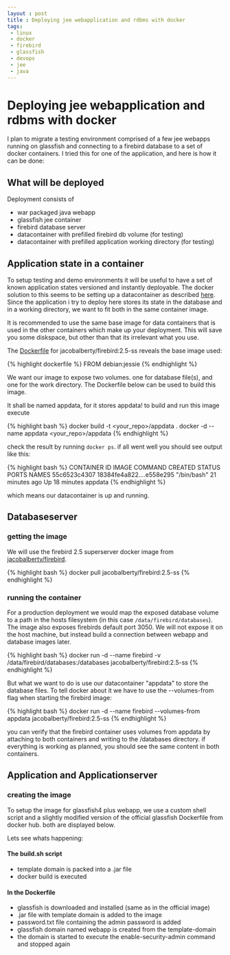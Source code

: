 ```yaml
---
layout : post
title : Deploying jee webapplication and rdbms with docker 
tags:
 - linux
 - docker
 - firebird
 - glassfish
 - devops
 - jee
 - java
---
```


# Deploying jee webapplication and rdbms with docker

I plan to migrate a testing environment comprised of a few jee webapps running on glassfish and connecting to a firebird database to a set of docker containers.
I tried this for one of the application, and here is how it can be done:  

## What will be deployed

Deployment consists of

 * war packaged java webapp
 * glassfish jee container
 * firebird database server
 * datacontainer with prefilled firebird db volume (for testing) 
 * datacontainer with prefilled application working directory (for testing)


## Application state in a container

To setup testing and demo environments it will be useful to have a set of known application states versioned and instantly deployable.
The docker solution to this seems to be setting up  a datacontainer as described [here](https://docs.docker.com/userguide/dockervolumes/).
Since the application i try to deploy here stores its state in the database and in a working directory, we want to fit both in the same container image.

It is recommended to use the same base image for data containers that is used in the other containers which make up your deployment.
This will save you some diskspace, but other than that its irrelevant what you use.

The [Dockerfile](https://github.com/jacobalberty/firebird-docker/blob/master/2.5-ss/Dockerfile) for jacobalberty/firebird:2.5-ss reveals the base image used:

{% highlight dockerfile %}
FROM debian:jessie
{% endhighlight %}

We want our image to expose two volumes. one for database file(s), and one for the work directory.
The Dockerfile below can be used to build this image.

<script src="https://gist.github.com/lumue/6c88a753403b9fe0eaee.js"></script>

It shall be named appdata, for it stores appdata!
to build and run this image execute

{% highlight bash %}
docker build -t <your_repo>/appdata .
docker -d --name appdata <your_repo>/appdata
{% endhighlight %}

check the result by running ``docker ps``. if all went well you should see output like this:

{% highlight bash %}
CONTAINER ID        IMAGE                      COMMAND             CREATED             STATUS              PORTS               NAMES
55c6523c4307        18384fe4a822....e558e295   "/bin/bash"         21 minutes ago      Up 18 minutes                           appdata
{% endhighlight %}

which means our datacontainer is up and running.


## Databaseserver

### getting the image

We will use the firebird 2.5 superserver docker image from [jacobalberty/firebird](https://hub.docker.com/r/jacobalberty/firebird/).

{% highlight bash %}
docker pull jacobalberty/firebird:2.5-ss
{% endhighlight %}

### running the container

For a production deployment we would map the exposed database volume to a path in the hosts filesystem (in this case ``/data/firebird/databases``). The image also exposes firebirds default port 3050. We will not expose it on the host machine, but instead build a connection between webapp and   database images later.

{% highlight bash %}
docker run -d --name firebird -v /data/firebird/databases:/databases jacobalberty/firebird:2.5-ss
{% endhighlight %}

But what we want to do is use our datacontainer "appdata" to store the database files. To tell docker about it we have to use the --volumes-from flag when starting the firebird image:

{% highlight bash %}
docker run -d --name firebird --volumes-from appdata jacobalberty/firebird:2.5-ss
{% endhighlight %}

you can verify that the firebird container uses volumes from appdata by attaching to both containers and writing to the /databases directory.
if everything is working as planned, you should see the same content in both containers.

## Application and Applicationserver

### creating the image

To setup the image for glassfish4 plus webapp, we use a custom shell script and a slightly modified version of the official glassfish Dockerfile from docker hub.
both are displayed below.

<script src="https://gist.github.com/lumue/7f88d5e0c54db75c5e70.js"></script>

Lets see whats happening:

#### The build.sh script

 * template domain is packed into a .jar file
 * docker build is executed

#### In the Dockerfile

 * glassfish is downloaded and installed (same as in the official image)
 * .jar file with template domain is added to the image
 * password.txt file containing the admin password is added
 * glassfish domain named webapp is created from the template-domain
 * the domain is started to execute the enable-security-admin command and stopped again

